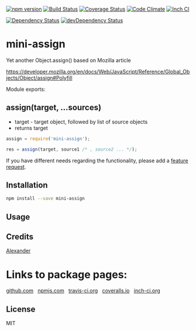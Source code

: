 [![npm version](https://badge.fury.io/js/mini-assign.svg)](http://badge.fury.io/js/mini-assign)
[![Build Status](https://travis-ci.org/alykoshin/mini-assign.svg)](https://travis-ci.org/alykoshin/mini-assign)
[![Coverage Status](https://coveralls.io/repos/alykoshin/mini-assign/badge.svg?branch=master&service=github)](https://coveralls.io/github/alykoshin/mini-assign?branch=master)
[![Code Climate](https://codeclimate.com/github/alykoshin/mini-assign/badges/gpa.svg)](https://codeclimate.com/github/alykoshin/mini-assign)
[![Inch CI](https://inch-ci.org/github/alykoshin/mini-assign.svg?branch=master)](https://inch-ci.org/github/alykoshin/mini-assign)

[![Dependency Status](https://david-dm.org/alykoshin/mini-assign/status.svg)](https://david-dm.org/alykoshin/mini-assign#info=dependencies)
[![devDependency Status](https://david-dm.org/alykoshin/mini-assign/dev-status.svg)](https://david-dm.org/alykoshin/mini-assign#info=devDependencies)


# mini-assign

Yet another Object.assign() based on Mozilla article

https://developer.mozilla.org/en/docs/Web/JavaScript/Reference/Global_Objects/Object/assign#Polyfill

Module exports:

## assign(target, ...sources)
- target - target object, followed by list of source objects
- returns target
 
```js
assign = require('mini-assign');

res = assign(target, source1 /* , source2 ... */);
```


If you have different needs regarding the functionality, please add a [feature request](https://github.com/alykoshin/mini-assign/issues).


## Installation

```sh
npm install --save mini-assign
```

## Usage


## Credits
[Alexander](https://github.com/alykoshin/)


# Links to package pages:

[github.com](https://github.com/alykoshin/mini-assign) &nbsp; [npmjs.com](https://www.npmjs.com/package/mini-assign) &nbsp; [travis-ci.org](https://travis-ci.org/alykoshin/mini-assign) &nbsp; [coveralls.io](https://coveralls.io/github/alykoshin/mini-assign) &nbsp; [inch-ci.org](https://inch-ci.org/github/alykoshin/mini-assign)


## License

MIT
